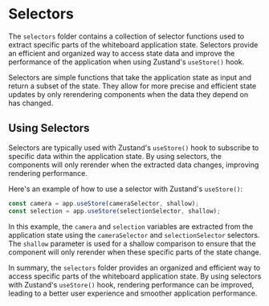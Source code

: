# Selectors

The `selectors` folder contains a collection of selector functions used to extract specific parts of the whiteboard application state. Selectors provide an efficient and organized way to access state data and improve the performance of the application when using Zustand's `useStore()` hook.

Selectors are simple functions that take the application state as input and return a subset of the state. They allow for more precise and efficient state updates by only rerendering components when the data they depend on has changed.

## Using Selectors

Selectors are typically used with Zustand's `useStore()` hook to subscribe to specific data within the application state. By using selectors, the components will only rerender when the extracted data changes, improving rendering performance.

Here's an example of how to use a selector with Zustand's `useStore()`:

```ts
const camera = app.useStore(cameraSelector, shallow);
const selection = app.useStore(selectionSelector, shallow);
```

In this example, the `camera` and `selection` variables are extracted from the application state using the `cameraSelector` and `selectionSelector` selectors. The `shallow` parameter is used for a shallow comparison to ensure that the component will only rerender when these specific parts of the state change.

In summary, the `selectors` folder provides an organized and efficient way to access specific parts of the whiteboard application state. By using selectors with Zustand's `useStore()` hook, rendering performance can be improved, leading to a better user experience and smoother application performance.
